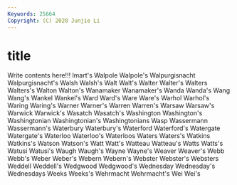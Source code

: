 ```yaml
---
Keywords: 25664
Copyright: (C) 2020 Junjie Li
---
```


# title

Write contents here!!!
lmart's 
Walpole 
Walpole's 
Walpurgisnacht 
Walpurgisnacht's 
Walsh 
Walsh's 
Walt 
Walt's
Walter 
Walter's 
Walters 
Walters's 
Walton 
Walton's 
Wanamaker 
Wanamaker's 
Wanda 
Wanda's
Wang 
Wang's 
Wankel 
Wankel's 
Ward 
Ward's 
Ware 
Ware's 
Warhol 
Warhol's
Waring 
Waring's 
Warner 
Warner's 
Warren 
Warren's 
Warsaw 
Warsaw's 
Warwick 
Warwick's
Wasatch 
Wasatch's 
Washington 
Washington's 
Washingtonian 
Washingtonian's 
Washingtonians 
Wasp 
Wassermann 
Wassermann's
Waterbury 
Waterbury's 
Waterford 
Waterford's 
Watergate 
Watergate's 
Waterloo 
Waterloo's 
Waterloos 
Waters
Waters's 
Watkins 
Watkins's 
Watson 
Watson's 
Watt 
Watt's 
Watteau 
Watteau's 
Watts
Watts's 
Watusi 
Watusi's 
Waugh 
Waugh's 
Wayne 
Wayne's 
Weaver 
Weaver's 
Webb
Webb's 
Weber 
Weber's 
Webern 
Webern's 
Webster 
Webster's 
Websters 
Weddell 
Weddell's
Wedgwood 
Wedgwood's 
Wednesday 
Wednesday's 
Wednesdays 
Weeks 
Weeks's 
Wehrmacht 
Wehrmacht's 
Wei
Wei's 
